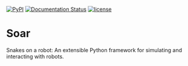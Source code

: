 [![PyPI](https://img.shields.io/pypi/v/soar.svg)](https://pypi.python.org/pypi/Soar)
[![Documentation Status](https://readthedocs.org/projects/snakes-on-a-robot/badge/?version=latest)](http://snakes-on-a-robot.readthedocs.io/en/latest/?badge=latest)
[![license](https://img.shields.io/github/license/arantonitis/soar.svg)](https://github.com/arantonitis/soar/blob/master/LICENSE)

# Soar

Snakes on a robot: An extensible Python framework for simulating and interacting with robots.
